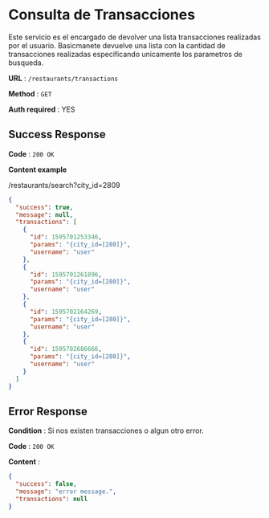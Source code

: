 # Consulta de Transacciones

Este servicio es el encargado de devolver una lista transacciones realizadas por el usuario. Basicmanete devuelve una lista con la cantidad de transacciones realizadas especificando unicamente los parametros de busqueda.

**URL** : `/restaurants/transactions`

**Method** : `GET`

**Auth required** : YES

## Success Response

**Code** : `200 OK`

**Content example**

/restaurants/search?city_id=2809
```json
{
  "success": true,
  "message": null,
  "transactions": [
    {
      "id": 1595701253346,
      "params": "{city_id=[280]}",
      "username": "user"
    },
    {
      "id": 1595701261896,
      "params": "{city_id=[280]}",
      "username": "user"
    },
    {
      "id": 1595702164269,
      "params": "{city_id=[280]}",
      "username": "user"
    },
    {
      "id": 1595702686666,
      "params": "{city_id=[280]}",
      "username": "user"
    }
  ]
}
```

## Error Response

**Condition** : Si nos existen transacciones o algun otro error.

**Code** : `200 OK`

**Content** :

```json
{
  "success": false,
  "message": "error message.",
  "transactions": null
}
```
